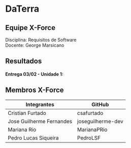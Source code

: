 # DaTerra
## Equipe X-Force

Disciplina: Requisitos de Software<br>
Docente: George Marsicano 

## Resultados
#### Entrega 03/02 - Unidade 1:

## Membros X-Force
Integrantes|GitHub
------------------------|-------
Cristian Furtado| csafurtado
Jose Guilherme Fernandes| joseguilherme-dev
Mariana Rio| MarianaPRio
Pedro Lucas Siqueira| PedroLSF
